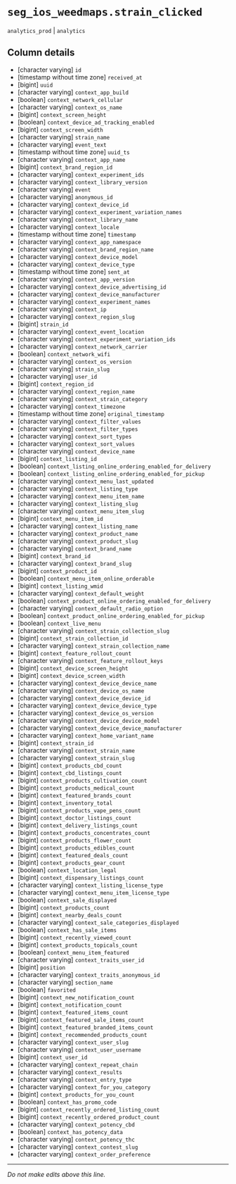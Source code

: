 # `seg_ios_weedmaps.strain_clicked`
`analytics_prod` | `analytics`

## Column details
* [character varying] `id`
* [timestamp without time zone] `received_at`
* [bigint]    `uuid`
* [character varying] `context_app_build`
* [boolean]   `context_network_cellular`
* [character varying] `context_os_name`
* [bigint]    `context_screen_height`
* [boolean]   `context_device_ad_tracking_enabled`
* [bigint]    `context_screen_width`
* [character varying] `strain_name`
* [character varying] `event_text`
* [timestamp without time zone] `uuid_ts`
* [character varying] `context_app_name`
* [bigint]    `context_brand_region_id`
* [character varying] `context_experiment_ids`
* [character varying] `context_library_version`
* [character varying] `event`
* [character varying] `anonymous_id`
* [character varying] `context_device_id`
* [character varying] `context_experiment_variation_names`
* [character varying] `context_library_name`
* [character varying] `context_locale`
* [timestamp without time zone] `timestamp`
* [character varying] `context_app_namespace`
* [character varying] `context_brand_region_name`
* [character varying] `context_device_model`
* [character varying] `context_device_type`
* [timestamp without time zone] `sent_at`
* [character varying] `context_app_version`
* [character varying] `context_device_advertising_id`
* [character varying] `context_device_manufacturer`
* [character varying] `context_experiment_names`
* [character varying] `context_ip`
* [character varying] `context_region_slug`
* [bigint]    `strain_id`
* [character varying] `context_event_location`
* [character varying] `context_experiment_variation_ids`
* [character varying] `context_network_carrier`
* [boolean]   `context_network_wifi`
* [character varying] `context_os_version`
* [character varying] `strain_slug`
* [character varying] `user_id`
* [bigint]    `context_region_id`
* [character varying] `context_region_name`
* [character varying] `context_strain_category`
* [character varying] `context_timezone`
* [timestamp without time zone] `original_timestamp`
* [character varying] `context_filter_values`
* [character varying] `context_filter_types`
* [character varying] `context_sort_types`
* [character varying] `context_sort_values`
* [character varying] `context_device_name`
* [bigint]    `context_listing_id`
* [boolean]   `context_listing_online_ordering_enabled_for_delivery`
* [boolean]   `context_listing_online_ordering_enabled_for_pickup`
* [character varying] `context_menu_last_updated`
* [character varying] `context_listing_type`
* [character varying] `context_menu_item_name`
* [character varying] `context_listing_slug`
* [character varying] `context_menu_item_slug`
* [bigint]    `context_menu_item_id`
* [character varying] `context_listing_name`
* [character varying] `context_product_name`
* [character varying] `context_product_slug`
* [character varying] `context_brand_name`
* [bigint]    `context_brand_id`
* [character varying] `context_brand_slug`
* [bigint]    `context_product_id`
* [boolean]   `context_menu_item_online_orderable`
* [bigint]    `context_listing_wmid`
* [character varying] `context_default_weight`
* [boolean]   `context_product_online_ordering_enabled_for_delivery`
* [character varying] `context_default_radio_option`
* [boolean]   `context_product_online_ordering_enabled_for_pickup`
* [boolean]   `context_live_menu`
* [character varying] `context_strain_collection_slug`
* [bigint]    `context_strain_collection_id`
* [character varying] `context_strain_collection_name`
* [bigint]    `context_feature_rollout_count`
* [character varying] `context_feature_rollout_keys`
* [bigint]    `context_device_screen_height`
* [bigint]    `context_device_screen_width`
* [character varying] `context_device_device_name`
* [character varying] `context_device_os_name`
* [character varying] `context_device_device_id`
* [character varying] `context_device_device_type`
* [character varying] `context_device_os_version`
* [character varying] `context_device_device_model`
* [character varying] `context_device_device_manufacturer`
* [character varying] `context_home_variant_name`
* [bigint]    `context_strain_id`
* [character varying] `context_strain_name`
* [character varying] `context_strain_slug`
* [bigint]    `context_products_cbd_count`
* [bigint]    `context_cbd_listings_count`
* [bigint]    `context_products_cultivation_count`
* [bigint]    `context_products_medical_count`
* [bigint]    `context_featured_brands_count`
* [bigint]    `context_inventory_total`
* [bigint]    `context_products_vape_pens_count`
* [bigint]    `context_doctor_listings_count`
* [bigint]    `context_delivery_listings_count`
* [bigint]    `context_products_concentrates_count`
* [bigint]    `context_products_flower_count`
* [bigint]    `context_products_edibles_count`
* [bigint]    `context_featured_deals_count`
* [bigint]    `context_products_gear_count`
* [boolean]   `context_location_legal`
* [bigint]    `context_dispensary_listings_count`
* [character varying] `context_listing_license_type`
* [character varying] `context_menu_item_license_type`
* [boolean]   `context_sale_displayed`
* [bigint]    `context_products_count`
* [bigint]    `context_nearby_deals_count`
* [character varying] `context_sale_categories_displayed`
* [boolean]   `context_has_sale_items`
* [bigint]    `context_recently_viewed_count`
* [bigint]    `context_products_topicals_count`
* [boolean]   `context_menu_item_featured`
* [character varying] `context_traits_user_id`
* [bigint]    `position`
* [character varying] `context_traits_anonymous_id`
* [character varying] `section_name`
* [boolean]   `favorited`
* [bigint]    `context_new_notification_count`
* [bigint]    `context_notification_count`
* [bigint]    `context_featured_items_count`
* [bigint]    `context_featured_sale_items_count`
* [bigint]    `context_featured_branded_items_count`
* [bigint]    `context_recommended_products_count`
* [character varying] `context_user_slug`
* [character varying] `context_user_username`
* [bigint]    `context_user_id`
* [character varying] `context_repeat_chain`
* [character varying] `context_results`
* [character varying] `context_entry_type`
* [character varying] `context_for_you_category`
* [bigint]    `context_products_for_you_count`
* [boolean]   `context_has_promo_code`
* [bigint]    `context_recently_ordered_listing_count`
* [bigint]    `context_recently_ordered_product_count`
* [character varying] `context_potency_cbd`
* [boolean]   `context_has_potency_data`
* [character varying] `context_potency_thc`
* [character varying] `context_contest_slug`
* [character varying] `context_order_preference`

-------------------------------------------------------------------------------
*Do not make edits above this line.*
